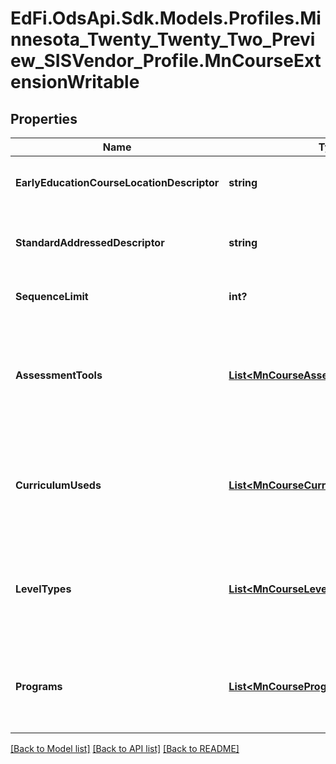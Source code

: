 # EdFi.OdsApi.Sdk.Models.Profiles.Minnesota_Twenty_Twenty_Two_Preview_SISVendor_Profile.MnCourseExtensionWritable
## Properties

Name | Type | Description | Notes
------------ | ------------- | ------------- | -------------
**EarlyEducationCourseLocationDescriptor** | **string** | Classification of instruction site for Early Education. E.g., child&#39;s home or care center. | [optional] 
**StandardAddressedDescriptor** | **string** | Locality of entity who&#39;s learning standard is addressed by this course. E.g., State, Federal, or Local. | [optional] 
**SequenceLimit** | **int?** | The upper limit of this course within a sequence. E.g., (1 of N) | [optional] 
**AssessmentTools** | [**List&lt;MnCourseAssessmentToolWritable&gt;**](MnCourseAssessmentToolWritable.md) | An unordered collection of courseAssessmentTools. Assessment tool that has been implemented for the course. General purpose but intially implemented for Early Education. | [optional] 
**CurriculumUseds** | [**List&lt;MnCourseCurriculumUsedWritable&gt;**](MnCourseCurriculumUsedWritable.md) | An unordered collection of courseCurriculumUseds. Curriculum as implemented for the course. General purpose but intially implemented for Early Education. | [optional] 
**LevelTypes** | [**List&lt;MnCourseLevelTypeWritable&gt;**](MnCourseLevelTypeWritable.md) | An unordered collection of courseLevelTypes. The &#39;type level&#39; of which the course is associated. E.g, Advanced, Articulated, Basic, Dual, General, No credit, Occupational | [optional] 
**Programs** | [**List&lt;MnCourseProgramWritable&gt;**](MnCourseProgramWritable.md) | An unordered collection of coursePrograms. Program associated to the course. General purpose but intially extended for Early Education. | [optional] 

[[Back to Model list]](../README.md#documentation-for-models) [[Back to API list]](../README.md#documentation-for-api-endpoints) [[Back to README]](../README.md)

